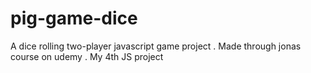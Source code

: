 # pig-game-dice
A dice rolling two-player javascript game project . Made through jonas course on udemy . My 4th JS project
